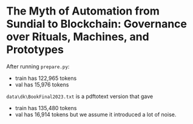 
# The Myth of Automation from Sundial to Blockchain: Governance over Rituals, Machines, and Prototypes


After running `prepare.py`:

- train has 122,965 tokens
- val has 15,976 tokens

`data\dk\BookFinal2023.txt` is a pdftotext version that gave
- train has 135,480 tokens
- val has 16,914 tokens
but we assume it introduced a lot of noise.